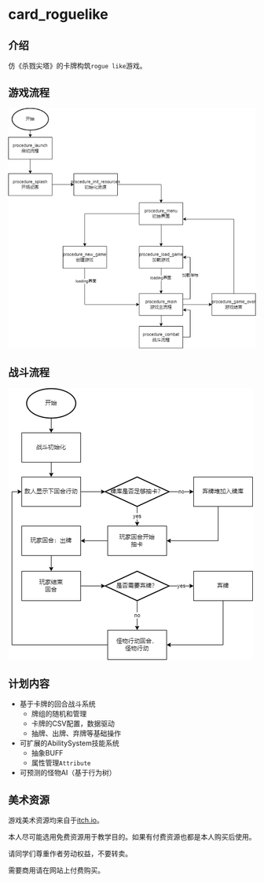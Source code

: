 # card_roguelike

## 介绍

仿《杀戮尖塔》的卡牌构筑`rogue like`游戏。

## 游戏流程

![游戏流程](./docs/game_procedure.png)

## 战斗流程

![战斗流程](./docs/procedure_combat.png)

## 计划内容

- 基于卡牌的回合战斗系统
  - 牌组的随机和管理
  - 卡牌的CSV配置，数据驱动
  - 抽牌、出牌、弃牌等基础操作
- 可扩展的AbilitySystem技能系统
  - 抽象BUFF
  - 属性管理`Attribute`
- 可预测的怪物AI（基于行为树）

## 美术资源

游戏美术资源均来自于[itch.io](itch.io)。

本人尽可能选用免费资源用于教学目的。如果有付费资源也都是本人购买后使用。

请同学们尊重作者劳动权益，不要转卖。

需要商用请在网站上付费购买。
